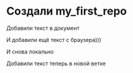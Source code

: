 # Создали my_first_repo

Добавили текст в документ

И добавили ещё текст с браузера)))

И снова локально

Добавили текст теперь в новой ветке
